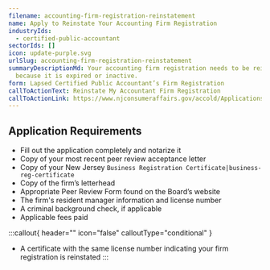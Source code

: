 ```yaml
---
filename: accounting-firm-registration-reinstatement
name: Apply to Reinstate Your Accounting Firm Registration
industryIds:
  - certified-public-accountant
sectorIds: []
icon: update-purple.svg
urlSlug: accounting-firm-registration-reinstatement
summaryDescriptionMd: Your accounting firm registration needs to be reinstated
  because it is expired or inactive.
form: Lapsed Certified Public Accountant’s Firm Registration
callToActionText: Reinstate My Accountant Firm Registration
callToActionLink: https://www.njconsumeraffairs.gov/accold/Applications/Reinstatement-of-a-Lapsed-Certified-Public-Accountants-Firm-Registration.pdf
---
```

## Application Requirements

* Fill out the application completely and notarize it
* Copy of your most recent peer review acceptance letter
* Copy of your New Jersey `Business Registration Certificate|business-reg-certificate` 
* Copy of the firm’s letterhead
* Appropriate Peer Review Form found on the Board’s website
* The firm's resident manager information and license number
* A criminal background check, if applicable
* Applicable fees paid

:::callout{ header="" icon="false" calloutType="conditional" } 
 - A certificate with the same license number indicating your firm registration is reinstated
:::